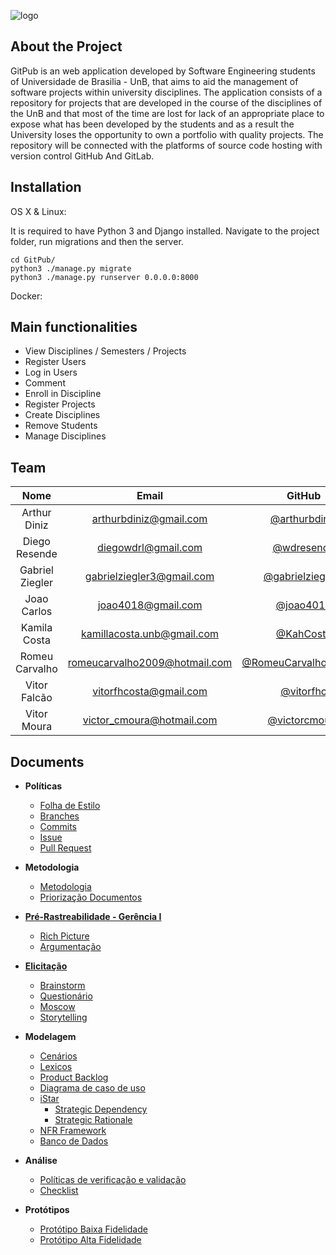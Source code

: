![logo](https://user-images.githubusercontent.com/18054053/44956569-63f60980-ae9c-11e8-88c3-b67ba48f4693.png)

## About the Project

GitPub is an web application developed by Software Engineering students of Universidade de Brasilia - UnB, that aims to aid the management of software projects within university disciplines.
The application consists of a repository for projects that are developed in the course of the disciplines of the UnB and that most of the time are lost for lack of an appropriate place to expose what has been developed by the students and as a result the University loses the opportunity to own a portfolio with quality projects.
The repository will be connected with the platforms of source code hosting with version control GitHub And GitLab.

## Installation

OS X & Linux:

It is required to have Python 3 and Django installed.
Navigate to the project folder, run migrations and then the server.

```
cd GitPub/
python3 ./manage.py migrate
python3 ./manage.py runserver 0.0.0.0:8000
```

Docker:

## Main functionalities

- View Disciplines / Semesters / Projects
- Register Users
- Log in Users
- Comment
- Enroll in Discipline
- Register Projects
- Create Disciplines
- Remove Students
- Manage Disciplines

## Team

|         Nome          |               Email               |                 GitHub                                              |
|:---------------------:|:---------------------------------:|:-------------------------------------------------------------------:|
|  Arthur Diniz         |  [arthurbdiniz@gmail.com]()       |   [@arthurbdiniz](https://github.com/arthurbdiniz)                  |
|  Diego Resende        |  [diegowdrl@gmail.com]()          |   [@wdresende](https://github.com/wdresende)                        |
|  Gabriel Ziegler      |  [gabrielziegler3@gmail.com]()    |   [@gabrielziegler3](https://github.com/gabrielziegler3)            |
|  Joao Carlos          |  [joao4018@gmail.com]()           |   [@joao4018](https://github.com/joao4018)                          |
|  Kamila Costa         |  [kamillacosta.unb@gmail.com]()   |   [@KahCosta](https://github.com/KahCosta)                          |
|  Romeu Carvalho       |  [romeucarvalho2009@hotmail.com]()|   [@RomeuCarvalhoAntunes](https://github.com/RomeuCarvalhoAntunes)  |
|  Vitor Falcão         |  [vitorfhcosta@gmail.com]()       |   [@vitorfhc](https://github.com/vitorfhc)                          |
|  Vitor Moura          |  [victor_cmoura@hotmail.com]()    |   [@victorcmoura](https://github.com/victorcmoura)                  |

## Documents

* **Políticas**
  * [Folha de Estilo](https://github.com/Desenho2018-2/GitPub/docs/Folha-de-Estilo.md)
  * [Branches](https://github.com/Desenho2018-2/GitPub/docs/Branches.md)
  * [Commits](https://github.com/Desenho2018-2/GitPub/docs/Commits.md)
  * [Issue](https://github.com/Desenho2018-2/GitPub/docs/Issues.md)
  * [Pull Request](https://github.com/Desenho2018-2/GitPub/docs/Pull-Request.md)

* **Metodologia**
  * [Metodologia](https://github.com/Desenho2018-2/GitPub/docs/Metodologia.md)
  * [Priorização Documentos](https://github.com/Desenho2018-2/GitPub/docs/Priorizacao-Documentos)

* **[Pré-Rastreabilidade - Gerência I](Pre-rastreabilidade)**
  * [Rich Picture](https://github.com/Desenho2018-2/GitPub/docs/Richpicture.md)
  * [Argumentação](https://github.com/Desenho2018-2/GitPub/docs/Argumentacao.md)

* **[Elicitação](Plano-Elicitacao-Requisitos)**
  * [Brainstorm](https://github.com/Desenho2018-2/GitPub/wiki/Brainstorm)
  * [Questionário](https://github.com/Desenho2018-2/GitPub/docs/Questionario.md)
  * [Moscow](https://github.com/Desenho2018-2/GitPub/docs/Moscow.md)
  * [Storytelling](https://github.com/Desenho2018-2/GitPub/docs/Storytelling.md)

* **Modelagem**
  * [Cenários](https://github.com/Desenho2018-2/GitPub/docs/cenarios.md)
  * [Lexicos](https://github.com/Desenho2018-2/GitPub/docs/Lexicos.md)
  * [Product Backlog](https://github.com/Desenho2018-2/GitPub/docs/Product-Backlog.md)
  * [Diagrama de caso de uso](https://github.com/Desenho2018-2/GitPub/docs/Diagrama-caso-de-uso.md)
  * [iStar](https://github.com/Desenho2018-2/GitPub/docs/iStar.md)
    * [Strategic Dependency](https://github.com/Desenho2018-2/GitPub/docs/Strategic-Dependency.md)
    * [Strategic Rationale](https://github.com/Desenho2018-2/GitPub/docs/Strategic-Rationale.md)
  * [NFR Framework](https://github.com/Desenho2018-2/GitPub/docs/NFRFramework.md)
  * [Banco de Dados](https://github.com/Desenho2018-2/GitPub/docs/banco-de-dados.md)

* **Análise**
  * [Políticas de verificação e validação]()
  * [Checklist]()

* **Protótipos**
  * [Protótipo Baixa Fidelidade](https://github.com/Desenho2018-2/GitPub/docs/Prototipo-Baixa-Fidelidade.md)
  * [Protótipo Alta Fidelidade]()
